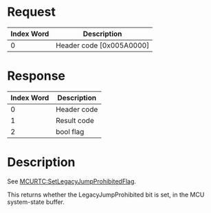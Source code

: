 # Request

| Index Word | Description                |
|------------|----------------------------|
| 0          | Header code \[0x005A0000\] |

# Response

| Index Word | Description |
|------------|-------------|
| 0          | Header code |
| 1          | Result code |
| 2          | bool flag   |

# Description

See
[MCURTC:SetLegacyJumpProhibitedFlag](MCURTC:SetLegacyJumpProhibitedFlag "wikilink").

This returns whether the LegacyJumpProhibited bit is set, in the MCU
system-state buffer.